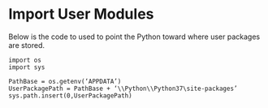 # Import User Modules

Below is the code to used to point the Python toward where user packages are stored.  

  

```
import os
import sys

PathBase = os.getenv(‘APPDATA’)
UserPackagePath = PathBase + ‘\\Python\\Python37\site-packages’
sys.path.insert(0,UserPackagePath)

```